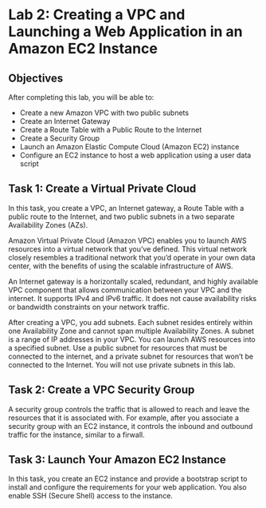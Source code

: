 # Lab 2: Creating a VPC and Launching a Web Application in an Amazon EC2 Instance

## Objectives
After completing this lab, you will be able to:

- Create a new Amazon VPC with two public subnets
- Create an Internet Gateway
- Create a Route Table with a Public Route to the Internet
- Create a Security Group
- Launch an Amazon Elastic Compute Cloud (Amazon EC2) instance
- Configure an EC2 instance to host a web application using a user data script

## Task 1: Create a Virtual Private Cloud

In this task, you create a VPC, an Internet gateway, a Route Table with a public route to the Internet, and two public subnets in a two separate Availability Zones (AZs).

Amazon Virtual Private Cloud (Amazon VPC) enables you to launch AWS resources into a virtual network that you’ve defined. This virtual network closely resembles a traditional network that you’d operate in your own data center, with the benefits of using the scalable infrastructure of AWS.

An Internet gateway is a horizontally scaled, redundant, and highly available VPC component that allows communication between your VPC and the internet. It supports IPv4 and IPv6 traffic. It does not cause availability risks or bandwidth constraints on your network traffic.

After creating a VPC, you add subnets. Each subnet resides entirely within one Availability Zone and cannot span multiple Availability Zones. A subnet is a range of IP addresses in your VPC. You can launch AWS resources into a specified subnet. Use a public subnet for resources that must be connected to the internet, and a private subnet for resources that won’t be connected to the Internet. You will not use private subnets in this lab.

## Task 2: Create a VPC Security Group

A security group controls the traffic that is allowed to reach and leave the resources that it is associated with. For example, after you associate a security group with an EC2 instance, it controls the inbound and outbound traffic for the instance, similar to a firwall.

## Task 3: Launch Your Amazon EC2 Instance

In this task, you create an EC2 instance and provide a bootstrap script to install and configure the requirements for your web application. You also enable SSH (Secure Shell) access to the instance.
